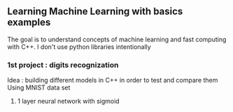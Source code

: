 ## Learning Machine Learning with basics examples 

The goal is to understand concepts of machine learning and fast computing with C++. 
I don't use python libraries intentionally 

### 1st project : digits recognization

Idea : building different models in C++ in order to test and compare them 
Using MNIST data set 
1. 1 layer neural network with sigmoid 
